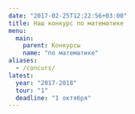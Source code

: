 ```yaml
---
date: "2017-02-25T12:22:56+03:00"
title: Наш конкурс по математике
menu: 
  main:
    parent: Конкурсы
    name: "по математике"
aliases:
  - /concurs/
latest: 
  year: "2017-2018"
  tour: "1"
  deadline: "1 октября"
---
```

